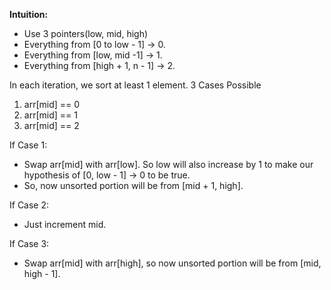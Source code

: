 **Intuition:**

- Use 3 pointers(low, mid, high)
- Everything from [0 to low - 1] → 0.
- Everything from [low, mid -1] → 1.
- Everything from [high + 1, n - 1] → 2.

In each iteration, we sort at least 1 element.
3 Cases Possible
1. arr[mid] == 0
2. arr[mid] == 1
3. arr[mid] == 2

If Case 1:
- Swap arr[mid] with arr[low]. So low will also increase by 1 to make our hypothesis of [0, low - 1] → 0 to be true.
- So, now unsorted portion will be from [mid + 1, high].

If Case 2:
- Just increment mid.

If Case 3:
- Swap arr[mid] with arr[high], so now unsorted portion will be from [mid, high - 1].